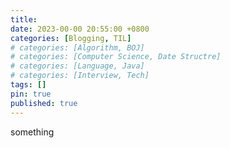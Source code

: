 ```yaml
---
title: 
date: 2023-00-00 20:55:00 +0800
categories: [Blogging, TIL]
# categories: [Algorithm, BOJ]
# categories: [Computer Science, Date Structre]
# categories: [Language, Java]
# categories: [Interview, Tech]
tags: []
pin: true
published: true
---
```

something